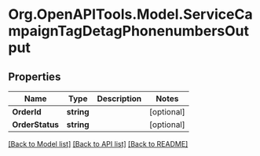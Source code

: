 # Org.OpenAPITools.Model.ServiceCampaignTagDetagPhonenumbersOutput

## Properties

Name | Type | Description | Notes
------------ | ------------- | ------------- | -------------
**OrderId** | **string** |  | [optional] 
**OrderStatus** | **string** |  | [optional] 

[[Back to Model list]](../README.md#documentation-for-models) [[Back to API list]](../README.md#documentation-for-api-endpoints) [[Back to README]](../README.md)

